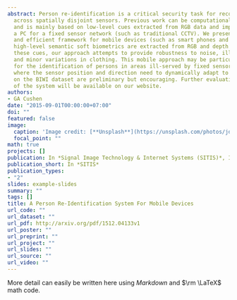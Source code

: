 ```yaml
---
abstract: Person re-identification is a critical security task for recognizing a person
  across spatially disjoint sensors. Previous work can be computationally intensive
  and is mainly based on low-level cues extracted from RGB data and implemented on
  a PC for a fixed sensor network (such as traditional CCTV). We present a practical
  and efficient framework for mobile devices (such as smart phones and robots) where
  high-level semantic soft biometrics are extracted from RGB and depth data. By combining
  these cues, our approach attempts to provide robustness to noise, illumination,
  and minor variations in clothing. This mobile approach may be particularly useful
  for the identification of persons in areas ill-served by fixed sensors or for tasks
  where the sensor position and direction need to dynamically adapt to a target. Results
  on the BIWI dataset are preliminary but encouraging. Further evaluation and demonstration
  of the system will be available on our website.
authors:
- GA Cushen
date: "2015-09-01T00:00:00+07:00"
doi: ""
featured: false
image:
  caption: 'Image credit: [**Unsplash**](https://unsplash.com/photos/jdD8gXaTZsc)'
  focal_point: ""
math: true
projects: []
publication: In *Signal Image Technology & Internet Systems (SITIS)*, IEEE.
publication_short: In *SITIS*
publication_types:
- "2"
slides: example-slides
summary: ""
tags: []
title: A Person Re-Identification System For Mobile Devices
url_code: ""
url_dataset: ""
url_pdf: http://arxiv.org/pdf/1512.04133v1
url_poster: ""
url_preprint: ""
url_project: ""
url_slides: ""
url_source: ""
url_video: ""
---
```


More detail can easily be written here using *Markdown* and $\rm \LaTeX$ math code.
